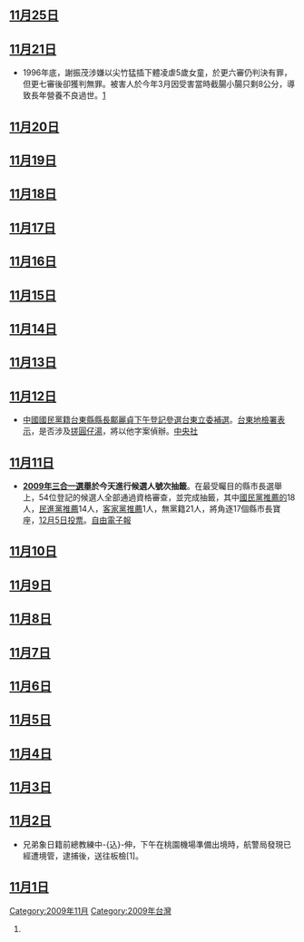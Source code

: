 <noinclude></noinclude>

## [11月25日](../Page/11月25日.md "wikilink")

## [11月21日](../Page/11月21日.md "wikilink")

  - 1996年底，謝振茂涉嫌以尖竹猛插下體凌虐5歲女童，於更六審仍判決有罪，但更七審後卻獲判無罪。被害人於今年3月因受害當時截腸小腸只剩8公分，導致長年營養不良過世。[1](https://web.archive.org/web/20091122121158/http://www.nownews.com/2009/11/21/91-2535992.htm)

## [11月20日](../Page/11月20日.md "wikilink")

## [11月19日](../Page/11月19日.md "wikilink")

## [11月18日](../Page/11月18日.md "wikilink")

## [11月17日](../Page/11月17日.md "wikilink")

## [11月16日](../Page/11月16日.md "wikilink")

## [11月15日](../Page/11月15日.md "wikilink")

## [11月14日](../Page/11月14日.md "wikilink")

## [11月13日](../Page/11月13日.md "wikilink")

## [11月12日](../Page/11月12日.md "wikilink")

  - [中國國民黨籍](../Page/中國國民黨.md "wikilink")[台東縣縣長](https://zh.wikipedia.org/wiki/台東縣縣長 "wikilink")[鄺麗貞下午登記參選](../Page/鄺麗貞.md "wikilink")[台東立委補選](https://zh.wikipedia.org/wiki/2010年臺東縣選區立法委員補選 "wikilink")。[台東地檢署表示](https://zh.wikipedia.org/wiki/台東地檢署 "wikilink")，是否涉及[搓圓仔湯](../Page/搓圓仔湯.md "wikilink")，將以他字案偵辦。[中央社](http://tw.news.yahoo.com/article/url/d/a/091112/5/1uu0z.html)

## [11月11日](../Page/11月11日.md "wikilink")

  - **[2009年三合一選舉](https://zh.wikipedia.org/wiki/2009年中華民國地方公職人員選舉 "wikilink")**於今天進行候選人**號次抽籤**。在最受矚目的縣市長選舉上，54位登記的候選人全部通過資格審查，並完成抽籤，其中[國民黨推薦的](https://zh.wikipedia.org/wiki/國民黨 "wikilink")18人，[民進黨推薦](https://zh.wikipedia.org/wiki/民進黨 "wikilink")14人，[客家黨推薦](../Page/客家黨.md "wikilink")1人，無黨籍21人，將角逐17個縣市長寶座，[12月5日投票](../Page/12月5日.md "wikilink")。[自由電子報](https://web.archive.org/web/20091115100021/http://www.libertytimes.com.tw/2009/new/nov/12/today-fo1-3.htm)

## [11月10日](../Page/11月10日.md "wikilink")

## [11月9日](../Page/11月9日.md "wikilink")

## [11月8日](../Page/11月8日.md "wikilink")

## [11月7日](../Page/11月7日.md "wikilink")

## [11月6日](../Page/11月6日.md "wikilink")

## [11月5日](../Page/11月5日.md "wikilink")

## [11月4日](../Page/11月4日.md "wikilink")

## [11月3日](../Page/11月3日.md "wikilink")

## [11月2日](../Page/11月2日.md "wikilink")

  - 兄弟象日籍前總教練中-{込}-伸，下午在桃園機場準備出境時，航警局發現已經遭境管，逮捕後，送往板檢\[1\]。

## [11月1日](../Page/11月1日.md "wikilink")

<noinclude> </noinclude>

[Category:2009年11月](https://zh.wikipedia.org/wiki/Category:2009年11月 "wikilink")
[Category:2009年台灣](https://zh.wikipedia.org/wiki/Category:2009年台灣 "wikilink")

1.
